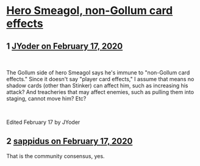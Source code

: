# [Hero Smeagol, non-Gollum card effects](https://community.fantasyflightgames.com/topic/305918-hero-smeagol-non-gollum-card-effects/)

## 1 [JYoder on February 17, 2020](https://community.fantasyflightgames.com/topic/305918-hero-smeagol-non-gollum-card-effects/?do=findComment&comment=3896094)

 

The Gollum side of hero Smeagol says he's immune to "non-Gollum card effects." Since it doesn't say "player card effects," I assume that means no shadow cards (other than Stinker) can affect him, such as increasing his attack? And treacheries that may affect enemies, such as pulling them into staging, cannot move him? Etc?

 

Edited February 17 by JYoder

## 2 [sappidus on February 17, 2020](https://community.fantasyflightgames.com/topic/305918-hero-smeagol-non-gollum-card-effects/?do=findComment&comment=3896116)

That is the community consensus, yes.


